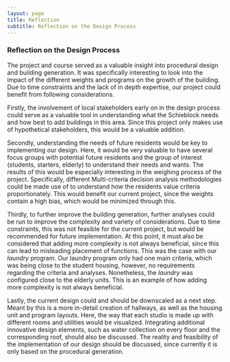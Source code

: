 ```yaml
---
layout: page
title: Reflection 
subtitle: Reflection on the Design Process 
---
```


### Reflection on the Design Process 

The project and course served as a valuable insight into procedural design and building generation. It was specifically interesting to look into the impact of the different weights and programs on the growth of the building. Due to time constraints and the lack of in depth expertise, our project could benefit from following considerations. 

Firstly, the involvement of local stakeholders early on in the design process could serve as a valuable tool in understanding what the Schieblock needs and how best to add buildings in this area. Since this project only makes use of hypothetical stakeholders, this would be a valuable addition. 

Secondly, understanding the needs of future residents would be key to implementing our design. Here, it would be very valuable to have several focus groups with potential future residents and the group of interest (students, starters, elderly) to understand their needs and wants. The results of this would be especially interesting in the weighing process of the project. Specifically, different Multi-criteria decision analysis methodologies could be made use of to understand how the residents value criteria proportionately. This would benefit our current project, since the weights contain a high bias, which would be minimized through this. 

Thirdly, to further improve the building generation, further analyses could be run to improve the complexity and variety of considerations. Due to time constraints, this was not feasible for the current project, but would be recommended for future implementation. At this point, it must also be considered that adding more complexity is not always beneficial, since this can lead to misleading placement of functions. This was the case with our *laundry* program. Our laundry program only had one main criteria, which was being close to the student housing, however, no requirements regarding the criteria and analyses. Nonetheless, the *laundry* was configured close to the elderly units. This is an example of how adding more complexity is not always beneficial. 

Lastly, the current design could and should be downscaled as a next step. Meant by this is a more in-detail creation of hallways, as well as the housing unit and program layouts. Here, the way that each studio is made up with different rooms and utilities would be visualized. Integrating additional innovative design elements, such as water collection on every floor and the corresponding roof, should also be discussed. The reality and feasibility of the implementation of our design should be discussed, since currently it is only based on the procedural generation. 
